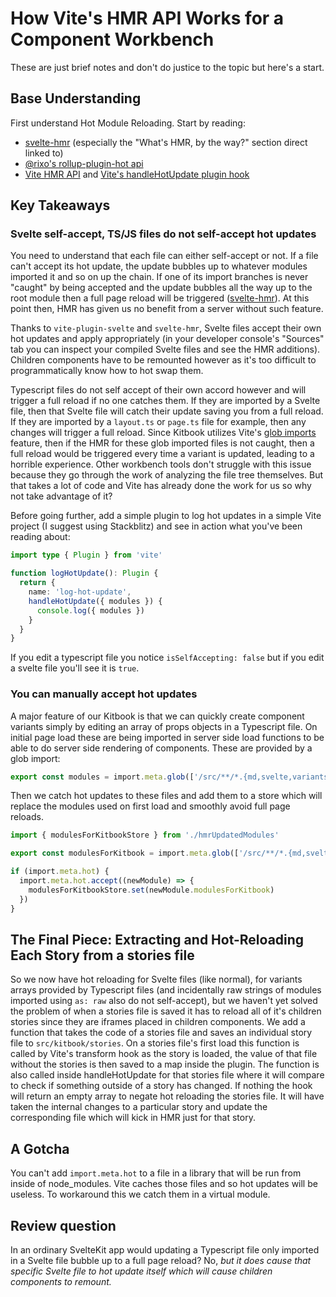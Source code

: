 # How Vite's HMR API Works for a Component Workbench

These are just brief notes and don't do justice to the topic but here's a start.

## Base Understanding

First understand Hot Module Reloading. Start by reading:
- [svelte-hmr](https://github.com/sveltejs/svelte-hmr/tree/master/packages/svelte-hmr#whats-hmr-by-the-way) (especially the "What's HMR, by the way?" section direct linked to)
- [@rixo's rollup-plugin-hot api](https://github.com/rixo/rollup-plugin-hot#the-hot-api)
- [Vite HMR API](https://vitejs.dev/guide/api-hmr.html) and [Vite's handleHotUpdate plugin hook](https://vitejs.dev/guide/api-plugin.html#handlehotupdate)

## Key Takeaways

### Svelte self-accept, TS/JS files do not self-accept hot updates

You need to understand that each file can either self-accept or not. If a file can't accept its hot update, the update bubbles up to whatever modules imported it and so on up the chain. If one of its import branches is never "caught" by being accepted and the update bubbles all the way up to the root module then a full page reload will be triggered ([svelte-hmr](https://github.com/sveltejs/svelte-hmr/tree/master/packages/svelte-hmr#whats-hmr-by-the-way)). At this point then, HMR has given us no benefit from a server without such feature. 

Thanks to `vite-plugin-svelte` and `svelte-hmr`, Svelte files accept their own hot updates and apply appropriately (in your developer console's "Sources" tab you can inspect your compiled Svelte files and see the HMR additions). Children components have to be remounted however as it's too difficult to programmatically know how to hot swap them.

Typescript files do not self accept of their own accord however and will trigger a full reload if no one catches them. If they are imported by a Svelte file, then that Svelte file will catch their update saving you from a full reload. If they are imported by a `layout.ts` or `page.ts` file for example, then any changes will trigger a full reload. Since Kitbook utilizes Vite's [glob imports](https://vitejs.dev/guide/features.html#glob-import) feature, then if the HMR for these glob imported files is not caught, then a full reload would be triggered every time a variant is updated, leading to a horrible experience. Other workbench tools don't struggle with this issue because they go through the work of analyzing the file tree themselves. But that takes a lot of code and Vite has already done the work for us so why not take advantage of it?

Before going further, add a simple plugin to log hot updates in a simple Vite project (I suggest using Stackblitz) and see in action what you've been reading about:

```ts title="vite.config.js"
import type { Plugin } from 'vite'

function logHotUpdate(): Plugin {
  return {
    name: 'log-hot-update',
    handleHotUpdate({ modules }) {
      console.log({ modules })
    }
  }
}
```

If you edit a typescript file you notice `isSelfAccepting: false` but if you edit a svelte file you'll see it is `true`.

### You can manually accept hot updates

A major feature of our Kitbook is that we can quickly create component variants simply by editing an array of props objects in a Typescript file. On initial page load these are being imported in server side load functions to be able to do server side rendering of components. These are provided by a glob import:

```ts title="moduleGlobImport.ts"
export const modules = import.meta.glob(['/src/**/*.{md,svelte,variants.ts,composition}', '/README.md'])
```

Then we catch hot updates to these files and add them to a store which will replace the modules used on first load and smoothly avoid full page reloads.

```ts title="moduleGlobImport.ts" {1,5-9}
import { modulesForKitbookStore } from './hmrUpdatedModules'

export const modulesForKitbook = import.meta.glob(['/src/**/*.{md,svelte,variants.ts,composition}', '/README.md'])

if (import.meta.hot) {
  import.meta.hot.accept((newModule) => {
    modulesForKitbookStore.set(newModule.modulesForKitbook)
  })
}
```

## The Final Piece: Extracting and Hot-Reloading Each Story from a stories file

So we now have hot reloading for Svelte files (like normal), for variants arrays provided by Typescript files (and incidentally raw strings of modules imported using `as: raw` also do not self-accept), but we haven't yet solved the problem of when a stories file is saved it has to reload all of it's children stories since they are iframes placed in children components. We add a function that takes the code of a stories file and saves an individual story file to `src/kitbook/stories`. On a stories file's first load this function is called by Vite's transform hook as the story is loaded, the value of that file without the stories is then saved to a map inside the plugin. The function is also called inside handleHotUpdate for that stories file where it will compare to check if something outside of a story has changed. If nothing the hook will return an empty array to negate hot reloading the stories file. It will have taken the internal changes to a particular story and update the corresponding file which will kick in HMR just for that story.

## A Gotcha

You can't add `import.meta.hot` to a file in a library that will be run from inside of node_modules. Vite caches those files and so hot updates will be useless. To workaround this we catch them in a virtual module.

## Review question

In an ordinary SvelteKit app would updating a Typescript file only imported in a Svelte file bubble up to a full page reload? No, *but it does cause that specific Svelte file to hot update itself which will cause children components to remount.*